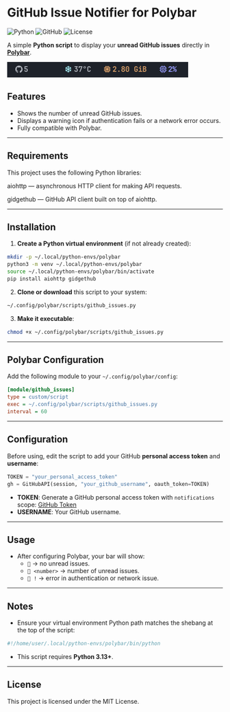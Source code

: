 # GitHub Issue Notifier for Polybar

![Python](https://img.shields.io/badge/python-3.13-blue?logo=python&logoColor=white)
![GitHub](https://img.shields.io/badge/github-api-black?logo=github)
![License](https://img.shields.io/badge/license-MIT-green)

A simple **Python script** to display your **unread GitHub issues** directly in [**Polybar**](https://wiki.archlinux.org/title/Polybar).

![Description](assets/screenshot.png)


## Features

- Shows the number of unread GitHub issues.
- Displays a warning icon if authentication fails or a network error occurs.
- Fully compatible with Polybar.

---

## Requirements

This project uses the following Python libraries:

aiohttp — asynchronous HTTP client for making API requests.

gidgethub — GitHub API client built on top of aiohttp.

---
## Installation

1. **Create a Python virtual environment** (if not already created):

```bash
mkdir -p ~/.local/python-envs/polybar
python3 -m venv ~/.local/python-envs/polybar
source ~/.local/python-envs/polybar/bin/activate
pip install aiohttp gidgethub
```

2. **Clone or download** this script to your system:

```bash
~/.config/polybar/scripts/github_issues.py
```

3. **Make it executable**:

```bash
chmod +x ~/.config/polybar/scripts/github_issues.py
```

---

## Polybar Configuration

Add the following module to your `~/.config/polybar/config`:

```ini
[module/github_issues]
type = custom/script
exec = ~/.config/polybar/scripts/github_issues.py
interval = 60
```

---

## Configuration

Before using, edit the script to add your GitHub **personal access token** and **username**:

```python
TOKEN = "your_personal_access_token"
gh = GitHubAPI(session, "your_github_username", oauth_token=TOKEN)
```

- **TOKEN**: Generate a GitHub personal access token with `notifications` scope: [GitHub Token](https://github.com/settings/tokens)
- **USERNAME**: Your GitHub username.

---

## Usage

- After configuring Polybar, your bar will show:
  - `` → no unread issues.
  - ` <number>` → number of unread issues.
  - ` !` → error in authentication or network issue.

---

## Notes

- Ensure your virtual environment Python path matches the shebang at the top of the script:

```python
#!/home/user/.local/python-envs/polybar/bin/python
```

- This script requires **Python 3.13+**.

---

## License

This project is licensed under the MIT License.

